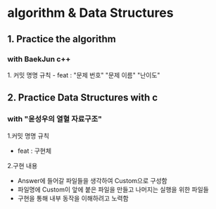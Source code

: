 <h1>algorithm & Data Structures</h1>
<h2>1. Practice the algorithm</h2>
 <h3>with BaekJun c++</h3>  
1. 커밋 명명 규칙 
  - feat : "문제 번호" "문제 이름" "난이도"  
  </br>
 
<h2>2. Practice Data Structures with c</h2>
<h3>with "윤성우의 열혈 자료구조"</h3> 

1.커밋 명명 규칙
- feat : 구현체 

2.구현 내용
- Answer에 들어갈 파일들을 생각하여 Custom으로 구성함
- 파일명에 Custom이 앞에 붙은 파일을 만들고 나머지는 실행을 위한 파일들
- 구현을 통해 내부 동작을 이해하려고 노력함  
